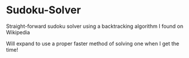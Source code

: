 # Sudoku-Solver
Straight-forward sudoku solver using a backtracking algorithm I found on Wikipedia 

Will expand to use a proper faster method of solving one when I get the time!

